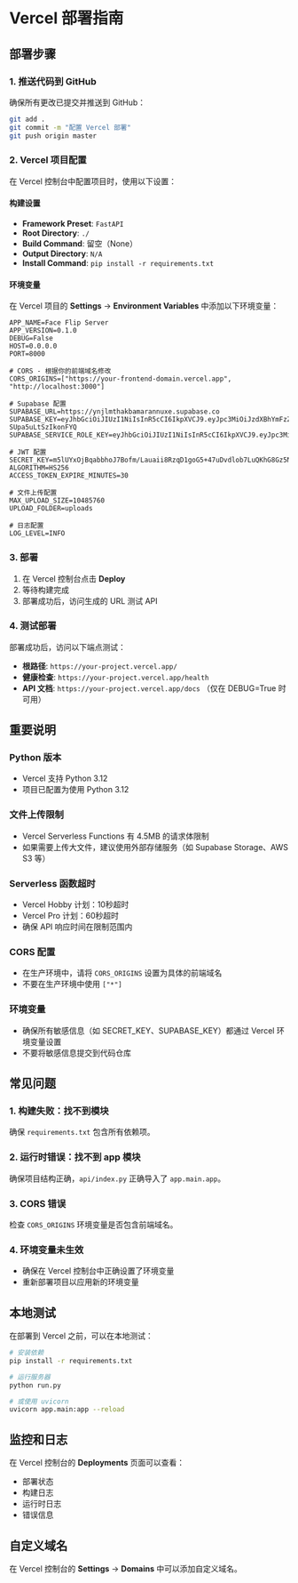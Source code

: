 # Vercel 部署指南

## 部署步骤

### 1. 推送代码到 GitHub

确保所有更改已提交并推送到 GitHub：

```bash
git add .
git commit -m "配置 Vercel 部署"
git push origin master
```

### 2. Vercel 项目配置

在 Vercel 控制台中配置项目时，使用以下设置：

#### 构建设置
- **Framework Preset**: `FastAPI`
- **Root Directory**: `./`
- **Build Command**: 留空（None）
- **Output Directory**: `N/A`
- **Install Command**: `pip install -r requirements.txt`

#### 环境变量

在 Vercel 项目的 **Settings** → **Environment Variables** 中添加以下环境变量：

```
APP_NAME=Face Flip Server
APP_VERSION=0.1.0
DEBUG=False
HOST=0.0.0.0
PORT=8000

# CORS - 根据你的前端域名修改
CORS_ORIGINS=["https://your-frontend-domain.vercel.app", "http://localhost:3000"]

# Supabase 配置
SUPABASE_URL=https://ynjlmthakbamarannuxe.supabase.co
SUPABASE_KEY=eyJhbGciOiJIUzI1NiIsInR5cCI6IkpXVCJ9.eyJpc3MiOiJzdXBhYmFzZSIsInJlZiI6InluamxtdGhha2JhbWFyYW5udXhlIiwicm9sZSI6ImFub24iLCJpYXQiOjE3NjAyOTA2MjgsImV4cCI6MjA3NTg2NjYyOH0.PpjxgiUmrHVvkyPImS6NmoccT-SUpa5uLtSzIkonFYQ
SUPABASE_SERVICE_ROLE_KEY=eyJhbGciOiJIUzI1NiIsInR5cCI6IkpXVCJ9.eyJpc3MiOiJzdXBhYmFzZSIsInJlZiI6InluamxtdGhha2JhbWFyYW5udXhlIiwicm9sZSI6InNlcnZpY2Vfcm9sZSIsImlhdCI6MTc2MDI5MDYyOCwiZXhwIjoyMDc1ODY2NjI4fQ.q4rgmSfeakidr44TMF3jY1tRksWJ_Ma7vgbZsoDp2K0

# JWT 配置
SECRET_KEY=m5lUYxOjBqabbhoJ7Bofm/Lauaii8RzqD1goG5+47uDvdlob7LuQKhG8Gz5NxRiw/e7GTnLGCY57LdScK5KtOw==
ALGORITHM=HS256
ACCESS_TOKEN_EXPIRE_MINUTES=30

# 文件上传配置
MAX_UPLOAD_SIZE=10485760
UPLOAD_FOLDER=uploads

# 日志配置
LOG_LEVEL=INFO
```

### 3. 部署

1. 在 Vercel 控制台点击 **Deploy**
2. 等待构建完成
3. 部署成功后，访问生成的 URL 测试 API

### 4. 测试部署

部署成功后，访问以下端点测试：

- **根路径**: `https://your-project.vercel.app/`
- **健康检查**: `https://your-project.vercel.app/health`
- **API 文档**: `https://your-project.vercel.app/docs` （仅在 DEBUG=True 时可用）

## 重要说明

### Python 版本
- Vercel 支持 Python 3.12
- 项目已配置为使用 Python 3.12

### 文件上传限制
- Vercel Serverless Functions 有 4.5MB 的请求体限制
- 如果需要上传大文件，建议使用外部存储服务（如 Supabase Storage、AWS S3 等）

### Serverless 函数超时
- Vercel Hobby 计划：10秒超时
- Vercel Pro 计划：60秒超时
- 确保 API 响应时间在限制范围内

### CORS 配置
- 在生产环境中，请将 `CORS_ORIGINS` 设置为具体的前端域名
- 不要在生产环境中使用 `["*"]`

### 环境变量
- 确保所有敏感信息（如 SECRET_KEY、SUPABASE_KEY）都通过 Vercel 环境变量设置
- 不要将敏感信息提交到代码仓库

## 常见问题

### 1. 构建失败：找不到模块

确保 `requirements.txt` 包含所有依赖项。

### 2. 运行时错误：找不到 app 模块

确保项目结构正确，`api/index.py` 正确导入了 `app.main.app`。

### 3. CORS 错误

检查 `CORS_ORIGINS` 环境变量是否包含前端域名。

### 4. 环境变量未生效

- 确保在 Vercel 控制台中正确设置了环境变量
- 重新部署项目以应用新的环境变量

## 本地测试

在部署到 Vercel 之前，可以在本地测试：

```bash
# 安装依赖
pip install -r requirements.txt

# 运行服务器
python run.py

# 或使用 uvicorn
uvicorn app.main:app --reload
```

## 监控和日志

在 Vercel 控制台的 **Deployments** 页面可以查看：
- 部署状态
- 构建日志
- 运行时日志
- 错误信息

## 自定义域名

在 Vercel 控制台的 **Settings** → **Domains** 中可以添加自定义域名。

